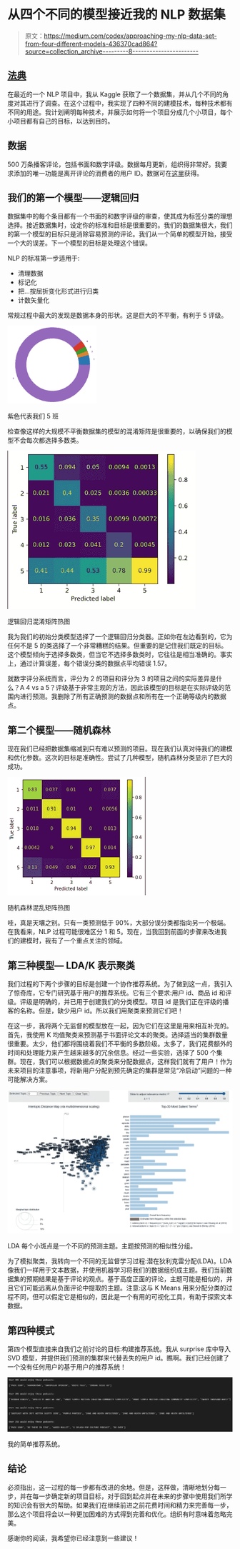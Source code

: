 # 从四个不同的模型接近我的 NLP 数据集

> 原文：<https://medium.com/codex/approaching-my-nlp-data-set-from-four-different-models-436370cad864?source=collection_archive---------8----------------------->

## [法典](http://medium.com/codex)

在最近的一个 NLP 项目中，我从 Kaggle 获取了一个数据集，并从几个不同的角度对其进行了调查。在这个过程中，我实现了四种不同的建模技术，每种技术都有不同的用途。我计划阐明每种技术，并展示如何将一个项目分成几个小项目，每个小项目都有自己的目标，以达到目的。

## 数据

500 万条播客评论，包括书面和数字评级。数据每月更新，组织得非常好。我要求添加的唯一功能是离开评论的消费者的用户 ID。数据可在[这里](https://www.kaggle.com/thoughtvector/podcastreviews)获得。

## 我们的第一个模型——逻辑回归

数据集中的每个条目都有一个书面的和数字评级的审查，使其成为标签分类的理想选择。接近数据集时，设定你的标准和目标是很重要的。我们的数据集很大，我们的第一个模型的目标只是消除容易预测的评论。我们从一个简单的模型开始，接受一个大的误差。下一个模型的目标是处理这个错误。

NLP 的标准第一步适用于:

*   清理数据
*   标记化
*   把…按屈折变化形式进行归类
*   计数矢量化

常规过程中最大的发现是数据本身的形状。这是巨大的不平衡，有利于 5 评级。

![](img/781091de7e48d03cd8f02240ada99c25.png)

紫色代表我们 5 班

检查像这样的大规模不平衡数据集的模型的混淆矩阵是很重要的，以确保我们的模型不会每次都选择多数类。

![](img/0d708bdef5b35dc9ce771fa8165feb52.png)

逻辑回归混淆矩阵热图

我为我们的初始分类模型选择了一个逻辑回归分类器。正如你在左边看到的，它为任何不是 5 的类选择了一个非常糟糕的结果。但重要的是记住我们既定的目标。这个模型倾向于选择多数类，但当它不选择多数类时，它往往是相当准确的。事实上，通过计算误差，每个错误分类的数据点平均错误 1.57。

就数字评分系统而言，评分为 2 的项目和评分为 3 的项目之间的实际差异是什么？A 4 vs a 5？评级基于非常主观的方法，因此该模型的目标是在实际评级的范围内进行预测。我删除了所有正确预测的数据点和所有在一个正确等级内的数据点。

## 第二个模型——随机森林

现在我们已经把数据集缩减到只有难以预测的项目。现在我们认真对待我们的建模和优化参数。这次的目标是准确性。尝试了几种模型，随机森林分类显示了巨大的成功。

![](img/0260ea4d19864dbb3d24a92521be2434.png)

随机森林混乱矩阵热图

哇，真是天壤之别。只有一类预测低于 90%，大部分误分类都指向另一个极端。在我看来，NLP 过程可能很难区分 1 和 5。现在，当我回到前面的步骤来改进我们的建模时，我有了一个重点关注的领域。

## 第三种模型— LDA/K 表示聚类

我们过程的下两个步骤的目标是创建一个协作推荐系统。为了做到这一点，我引入了惊奇库，它专门研究基于用户的推荐系统。它有三个要求:用户 id、商品 id 和评级。评级是明确的，并已用于创建我们的分类模型。项目 id 是我们正在评级的播客的名称。但是，缺少用户 id。所以我们用聚类来预测它们吧！

在这一步，我将两个无监督的模型放在一起，因为它们在这里是用来相互补充的。首先，我使用 K 均值聚类来预测基于书面评论文本的聚类。选择适当的集群数量很重要。太少，他们都将围绕着我们不平衡的多数阶级。太多了，我们花费额外的时间和处理能力来产生越来越多的冗余信息。经过一些实验，选择了 500 个集群。现在，我们可以根据数据点的聚类来分配数据点，这样我们就有了用户！作为未来项目的注意事项，将新用户分配到预先确定的集群是常见“冷启动”问题的一种可能解决方案。

![](img/337db2934b49a98099cea0945c11af4d.png)

LDA 每个小斑点是一个不同的预测主题。主题按预测的相似性分组。

为了模拟聚类，我转向一个不同的无监督学习过程:潜在狄利克雷分配(LDA)。LDA 像我们一样用于文本数据，并使用机器学习将我们的数据组织成主题。我们当前数据集的预期结果是基于评论的观点。基于高度正面的评论，主题可能是相似的，并且它们可能远离从负面评论中提取的主题。注意:这与 K Means 用来分配分类的过程不同，但可以假定它是相似的，因此是一个有用的可视化工具，有助于探索文本数据。

## 第四种模式

第四个模型直接来自我们之前讨论的目标:构建推荐系统。我从 surprise 库中导入 SVD 模型，并提供我们预测的集群来代替丢失的用户 id。瞧啊。我们已经创建了一个没有任何用户的基于用户的推荐系统！

![](img/e74248b17e5d3f9fcf34737e73399322.png)

我的简单推荐系统。

## 结论

必须指出，这一过程的每一步都有改进的余地。但是，这样做，清晰地划分每一步，并在每一步确定新的项目目标，对于回到起点并在未来的步骤中使用我们所学的知识会有很大的帮助。如果我们在继续前进之前花费时间和精力来完善每一步，那么这个项目将会以一种更加困难的方式得到完善和优化。组织有时意味着忽略完美。

感谢你的阅读，我希望你已经注意到一些建议！